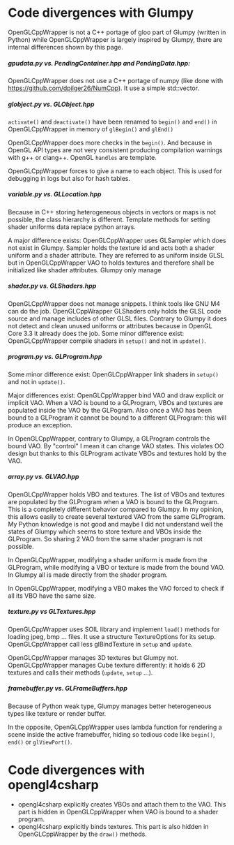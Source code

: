 # Code divergences with Glumpy

OpenGLCppWrapper is not a C++ portage of gloo part of Glumpy (written in Python) while OpenGLCppWrapper is largely inspired by Glumpy, there are internal differences shown by this page.

##### gpudata.py vs. PendingContainer.hpp and PendingData.hpp:

OpenGLCppWrapper does not use a C++ portage of numpy (like done with https://github.com/dpilger26/NumCpp). It use a simple std::vector.

##### globject.py vs. GLObject.hpp

`activate()` and `deactivate()` have been renamed to `begin()` and `end()` in OpenGLCppWrapper in memory of `glBegin()` and `glEnd()`

OpenGLCppWrapper does more checks in the `begin()`. And because in OpenGL API types are not very consistent producing compilation warnings with g++ or clang++. OpenGL `handles` are template.

OpenGLCppWrapper forces to give a name to each object. This is used for debugging in logs but also for hash tables.

##### variable.py vs. GLLocation.hpp

Because in C++ storing heterogeneous objects in vectors or maps is not possible, the class hierarchy is different. Template methods for setting shader uniforms data replace python arrays.

A major difference exists: OpenGLCppWrapper uses GLSampler which does not exist in Glumpy. Sampler holds the texture id and acts both a shader uniform and a shader attribute. They are referred to as uniform inside GLSL but in OpenGLCppWrapper VAO to holds textures and therefore shall be initialized like shader attributes. Glumpy only manage

##### shader.py vs. GLShaders.hpp

OpenGLCppWrapper does not manage snippets. I think tools like GNU M4 can do the job. OpenGLCppWrapper GLShaders only holds the GLSL code source and manage includes of other GLSL files. Contrary to Glumpy it does not detect and clean unused uniforms or attributes because in OpenGL Core 3.3 it already does the job. Some minor difference exist: OpenGLCppWrapper compile shaders in `setup()` and not in `update()`.

##### program.py vs. GLProgram.hpp

Some minor difference exist: OpenGLCppWrapper link shaders in `setup()` and not in `update()`.

Major differences exist: OpenGLCppWrapper bind VAO and draw explicit or implicit VAO. When a VAO is bound to a GLProgram, VBOs and textures are populated inside the VAO by the GLPogram.
Also once a VAO has been bound to a GLProgram it cannot be bound to a different GLProgram: this will produce an exception.

In OpenGLCppWrapper, contrary to Glumpy, a GLProgram controls the bound VAO. By "control" I mean it can change VAO states. This violates OO design but thanks to this GLProgram activate VBOs and textures hold by the VAO.

##### array.py vs. GLVAO.hpp

OpenGLCppWrapper holds VBO and textures. The list of VBOs and textures are populated by the GLProgram when a VAO is bound to the GLProgram. This is a completely different behavior compared to Glumpy. In my opinion, this allows easily to create several textured VAO from the same GLProgram. My Python knowledge is not good and maybe I did not understand well the states of Glumpy which seems to store texture and VBOs inside the GLProgram. So sharing 2 VAO from the same shader program is not possible.

In OpenGLCppWrapper, modifying a shader uniform is made from the GLProgram, while modifying a VBO or texture is made from the bound VAO. In Glumpy all is made directly from the shader program.

In OpenGLCppWrapper, modifying a VBO makes the VAO forced to check if all its VBO have the same size.

##### texture.py vs GLTextures.hpp

OpenGLCppWrapper uses SOIL library and implement `load()` methods for loading jpeg, bmp ... files. It use a structure TextureOptions for its setup. OpenGLCppWrapper call less glBindTexture in `setup` and `update`.

OpenGLCppWrapper manages 3D textures but Glumpy not. OpenGLCppWrapper manages Cube texture differently: it holds 6 2D textures and calls their methods (`update`, `setup` ...).

##### framebuffer.py vs. GLFrameBuffers.hpp

Because of Python weak type, Glumpy manages better heterogeneous types like texture or render buffer.

In the opposite, OpenGLCppWrapper uses lambda function for rendering a scene inside the active framebuffer, hiding so tedious code like `begin()`, `end()` or `glViewPort()`.

# Code divergences with opengl4csharp

* opengl4csharp explicitly creates VBOs and attach them to the VAO. This part is hidden in OpenGLCppWrapper when VAO is bound to a shader program.
* opengl4csharp explicitly binds textures. This part is also hidden in OpenGLCppWrapper by the `draw()` methods.
